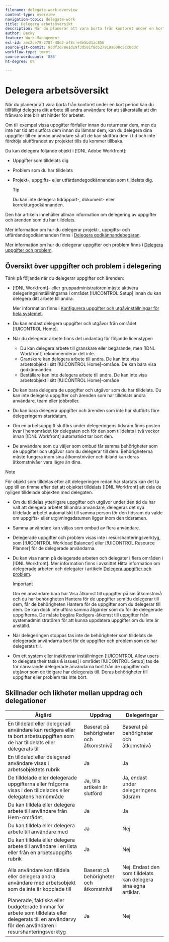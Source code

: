 ```yaml
---
filename: delegate-work-overview
content-type: overview
navigation-topic: delegate-work
title: Delegera arbetsöversikt
description: När du planerar att vara borta från kontoret under en kort period kan du tillfälligt delegera ditt arbete till andra användare för att säkerställa att din frånvaro inte blir ett hinder för arbetet.
author: Becky
feature: Work Management
exl-id: aec2ce78-278f-48d2-af8c-e4e5b31ac856
source-git-commit: 9cdf3d78e1d19f3d581f8d527919a608c5cc0ddc
workflow-type: tm+mt
source-wordcount: '886'
ht-degree: 0%

---
```


# Delegera arbetsöversikt

När du planerar att vara borta från kontoret under en kort period kan du tillfälligt delegera ditt arbete till andra användare för att säkerställa att din frånvaro inte blir ett hinder för arbetet.

Om till exempel vissa uppgifter förfaller innan du returnerar dem, men du inte har tid att slutföra dem innan du lämnar dem, kan du delegera dina uppgifter till en annan användare så att de kan slutföra dem i tid och inte fördröja slutförandet av projektet tills du kommer tillbaka.

Du kan delegera följande objekt i [!DNL Adobe Workfront]:

<!--
  <li data-mc-conditions="QuicksilverOrClassic.Draft mode"> <p>Projects where you are designated as the Project Owner (not yet, not for the MVP)</p> </li>
  -->

* Uppgifter som tilldelats dig
* Problem som du har tilldelats
* Projekt-, uppgifts- eller utfärdandegodkännanden som tilldelats dig.

  >[!TIP]
  >
  >   Du kan inte delegera tidrapport-, dokument- eller korrekturgodkännanden.


Den här artikeln innehåller allmän information om delegering av uppgifter och ärenden som du har tilldelats.

Mer information om hur du delegerar projekt-, uppgifts- och utfärdandegodkännanden finns i [Delegera godkännandebegäran](../../review-and-approve-work/manage-approvals/delegate-approval-requests.md).

Mer information om hur du delegerar uppgifter och problem finns i [Delegera uppgifter och problem](../../manage-work/delegate-work/how-to-delegate-work.md).

## Översikt över uppgifter och problem i delegering

Tänk på följande när du delegerar uppgifter och ärenden:

* [!DNL Workfront]- eller gruppadministratören måste aktivera delegeringsinställningarna i området [!UICONTROL Setup] innan du kan delegera ditt arbete till andra.

  Mer information finns i [Konfigurera uppgifter och utgåvinställningar för hela systemet](../../administration-and-setup/set-up-workfront/configure-system-defaults/set-task-issue-preferences.md).

* Du kan endast delegera uppgifter och utgåvor från området [!UICONTROL Home].
* När du delegerar arbete finns det undantag för följande licenstyper:

   * Du kan delegera arbete till granskare eller begärande, men [!DNL Workfront] rekommenderar det inte.
   * Granskare kan delegera arbete till andra. De kan inte visa arbetsobjekt i sitt [!UICONTROL Home]-område. De kan bara visa godkännanden.
   * Beställare kan inte delegera arbete till andra. De kan inte visa arbetsobjekt i sitt [!UICONTROL Home]-område
* Du kan bara delegera de uppgifter och utgåvor som du har tilldelats. Du kan inte delegera uppgifter och ärenden som har tilldelats andra användare, team eller jobbroller.
* Du kan bara delegera uppgifter och ärenden som inte har slutförts före delegeringens startdatum.
* Om en arbetsuppgift slutförs under delegeringens tidsram finns posten kvar i hemområdet för delegaten och för den som tilldelats i två veckor innan [!DNL Workfront] automatiskt tar bort den.
* De användare som du väljer som ombud får samma behörigheter som de uppgifter och utgåvor som du delegerar till dem. Behörigheterna måste fungera inom sina åtkomstnivåer och ibland kan deras åtkomstnivåer vara lägre än dina.

>[!NOTE]
>
>  För objekt som tilldelas efter att delegeringen redan har startats kan det ta upp till en timme efter det att objektet tilldelats [!DNL Workfront] att dela de nyligen tilldelade objekten med delegaten.

* Om du tilldelas ytterligare uppgifter och utgåvor under den tid du har valt att delegera arbetet till andra användare, delegeras det nya tilldelade arbetet automatiskt till samma person för den tidsram du valde om uppgifts- eller utgivningsdatumen ligger inom den tidsramen.
* Samma användare kan väljas som ombud av flera användare.
* Delegerade uppgifter och problem visas inte i resurshanteringsverktyg, som [!UICONTROL Workload Balancer] eller [!UICONTROL Resource Planner] för de delegerade användarna.
* Du kan visa namn på delegerade arbeten och delegater i flera områden i [!DNL Workfront]. Mer information finns i avsnittet Hitta information om delegerade arbeten och delegater i artikeln [Delegera uppgifter och problem](../delegate-work/how-to-delegate-work.md).


  >[!IMPORTANT]
  >
  >  Om en användare bara har Visa åtkomst till uppgifter på sin åtkomstnivå och du har behörigheten Hantera för de uppgifter som du delegerar till dem, får de behörigheten Hantera för de uppgifter som du delegerar till dem. De kan dock inte utföra samma åtgärder som du för de delegerade uppgifterna. De måste begära Redigera-åtkomst till uppgifter från systemadministratören för att kunna uppdatera uppgifter om du inte är anställd.

* När delegeringen stoppas tas inte de behörigheter som tilldelats de delegerade användarna bort för de uppgifter och problem som de har delegerats till.
* Om ett system eller inaktiverar inställningen [!UICONTROL Allow users to delegate their tasks & issues] i området [!UICONTROL Setup] tas de för närvarande delegerade användarna bort från de uppgifter och utgåvor som de tidigare har delegerats till. Deras behörigheter till uppgifter eller problem tas inte bort.

## Skillnader och likheter mellan uppdrag och delegationer

| Åtgärd | Uppdrag | Delegeringar |
|--------------------------------------------------------------------------------------------------------------------------------|---------------------------------------|-----------------------------------------------------|
| En tilldelad eller delegerad användare kan redigera eller ta bort arbetsuppgiften som de har tilldelats eller delegerats till | Baserat på behörigheter och åtkomstnivå | Baserat på behörigheter och åtkomstnivå |
| En tilldelad eller delegerad användare visas i arbetsobjektets rubrik | Ja | Ja |
| De tilldelade eller delegerade uppgifterna eller frågorna visas i den tilldelades eller delegatens hemområde | Ja, tills artikeln är slutförd | Ja, endast under delegeringens tidsram |
| Du kan tilldela eller delegera arbete till användare från Hem-området | Ja | Ja |
| Du kan tilldela eller delegera arbete till användare med | Ja | Nej |
| Du kan tilldela eller delegera arbete till användare i en lista eller från en arbetsuppgifts rubrik | Ja | Nej |
| Alla användare kan tilldela eller delegera andra användare med arbetsobjekt som de inte är kopplade till | Baserat på behörigheter och åtkomstnivå | Nej. Endast den som tilldelats kan delegera sina egna artiklar. |
| Planerade, faktiska eller budgeterade timmar för arbete som tilldelats eller delegerats till en användarvy för den användaren i resurshanteringsverktyg | Ja | Nej |
